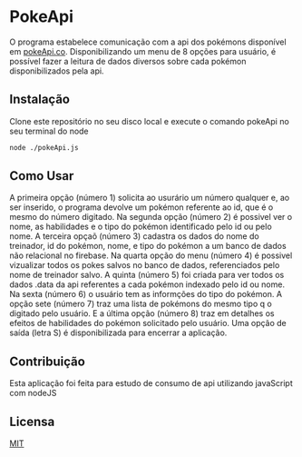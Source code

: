 # PokeApi

O programa estabelece comunicação com a api dos pokémons disponível em [pokeApi.co](https://pokeapi.co/).
Disponibilizando um menu de 8 opções para usuário, é possível fazer a leitura de dados diversos sobre cada pokémon disponibilizados pela api.

## Instalação

Clone este repositório no seu disco local e execute o comando pokeApi no seu terminal do node

```bash
node ./pokeApi.js
```

## Como Usar

A primeira opção (número 1) solicita ao usurário um número qualquer e, ao ser inserido, o programa devolve um pokémon referente ao id, que é o mesmo do número digitado.
Na segunda opção (número 2) é possivel ver o nome, as habilidades e o tipo do pokémon identificado pelo id ou pelo nome.
A terceira opçaõ (número 3) cadastra os dados do nome do treinador, id do pokémon, nome, e tipo do pokémon a um banco de dados não relacional no firebase.
Na quarta opção do menu (número 4) é possivel vizualizar todos os pokes salvos no banco de dados, referenciados pelo nome de treinador salvo.
A quinta (número 5) foi criada para ver todos os dados .data da api referentes a cada pokémon indexado pelo id ou nome.
Na sexta (número 6) o usuário tem as informções do tipo do pokémon.
A opção sete (número 7) traz uma lista de pokémons do mesmo tipo q o digitado pelo usuário.
E a última opção (número 8) traz em detalhes os efeitos de habilidades do pokémon solicitado pelo usuário.
Uma opção de saída (letra S) é disponibilizada para encerrar a aplicação.

## Contribuição
Esta aplicação foi feita para estudo de consumo de api utilizando javaScript com nodeJS



## Licensa
[MIT](https://choosealicense.com/licenses/mit/)
